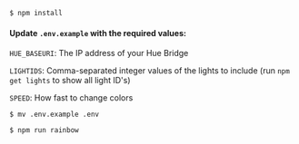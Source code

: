 `$ npm install`

#### Update `.env.example` with the required values: ####
`HUE_BASEURI`: The IP address of your Hue Bridge

`LIGHTIDS`: Comma-separated integer values of the lights to include (run `npm get lights` to show all light ID's)

`SPEED`: How fast to change colors 

`$ mv .env.example .env`

`$ npm run rainbow`
